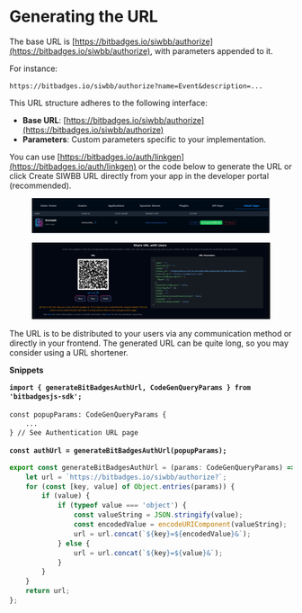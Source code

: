# Generating the URL

The base URL is [https://bitbadges.io/siwbb/authorize](https://bitbadges.io/siwbb/authorize), with parameters appended to it.&#x20;

For instance:

```vbnet
https://bitbadges.io/siwbb/authorize?name=Event&description=...
```

This URL structure adheres to the following interface:

* **Base URL**: [https://bitbadges.io/siwbb/authorize](https://bitbadges.io/siwbb/authorize)
* **Parameters**: Custom parameters specific to your implementation.

You can use [https://bitbadges.io/auth/linkgen](https://bitbadges.io/auth/linkgen) or the code below to generate the URL or click Create SIWBB URL directly from your app in the developer portal (recommended).

<figure><img src="../../../.gitbook/assets/image (1) (1) (1) (1) (1) (1) (1) (1) (1) (1) (1) (1) (1).png" alt=""><figcaption></figcaption></figure>

<figure><img src="../../../.gitbook/assets/image (184).png" alt=""><figcaption></figcaption></figure>

The URL is to be distributed to your users via any communication method or directly in your frontend. The generated URL can be quite long, so you may consider using a URL shortener.

**Snippets**

<pre class="language-typescript"><code class="lang-typescript"><strong>import { generateBitBadgesAuthUrl, CodeGenQueryParams } from 'bitbadgesjs-sdk';
</strong>
const popupParams: CodeGenQueryParams {
    ...
} // See Authentication URL page

<strong>const authUrl = generateBitBadgesAuthUrl(popupParams);
</strong></code></pre>

```typescript
export const generateBitBadgesAuthUrl = (params: CodeGenQueryParams) => {
    let url = `https://bitbadges.io/siwbb/authorize?`;
    for (const [key, value] of Object.entries(params)) {
        if (value) {
            if (typeof value === 'object') {
                const valueString = JSON.stringify(value);
                const encodedValue = encodeURIComponent(valueString);
                url = url.concat(`${key}=${encodedValue}&`);
            } else {
                url = url.concat(`${key}=${value}&`);
            }
        }
    }
    return url;
};
```
